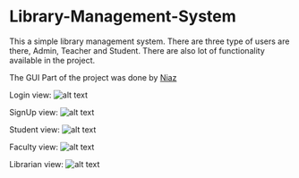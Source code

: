 # Library-Management-System
This a simple library management system. There are three type of users are there, Admin, Teacher and Student. There are also lot of functionality available in the project.

The GUI Part of the project was done by [Niaz](https://github.com/n1az)



Login view:
![alt text](https://github.com/hhshanto/Library-Management-System/blob/master/Login.png)

SignUp view:
![alt text](https://github.com/hhshanto/Library-Management-System/blob/master/Signup.png)

Student view:
![alt text](https://github.com/hhshanto/Library-Management-System/blob/master/Student.png)

Faculty view:
![alt text](https://github.com/hhshanto/Library-Management-System/blob/master/faculty.png)

Librarian view:
![alt text](https://github.com/hhshanto/Library-Management-System/blob/master/Admin.png)
